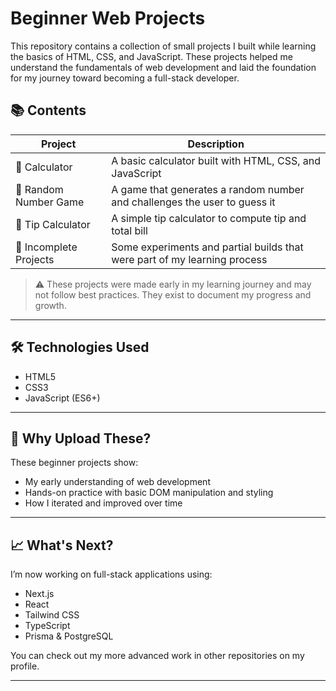 # Beginner Web Projects

This repository contains a collection of small projects I built while learning the basics of HTML, CSS, and JavaScript. These projects helped me understand the fundamentals of web development and laid the foundation for my journey toward becoming a full-stack developer.

## 📚 Contents

| Project | Description |
|--------|-------------|
| 🔢 Calculator | A basic calculator built with HTML, CSS, and JavaScript |
| 🎲 Random Number Game | A game that generates a random number and challenges the user to guess it |
| 🧮 Tip Calculator | A simple tip calculator to compute tip and total bill |
| 🔧 Incomplete Projects | Some experiments and partial builds that were part of my learning process |

> ⚠️ These projects were made early in my learning journey and may not follow best practices. They exist to document my progress and growth.

---

## 🛠️ Technologies Used

- HTML5
- CSS3
- JavaScript (ES6+)

---

## 🚀 Why Upload These?

These beginner projects show:
- My early understanding of web development
- Hands-on practice with basic DOM manipulation and styling
- How I iterated and improved over time

---

## 📈 What's Next?

I’m now working on full-stack applications using:
- Next.js
- React
- Tailwind CSS
- TypeScript
- Prisma & PostgreSQL

You can check out my more advanced work in other repositories on my profile.

---

